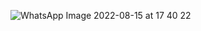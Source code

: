 ![WhatsApp Image 2022-08-15 at 17 40 22](https://user-images.githubusercontent.com/104745187/184714548-a7105a17-a080-42a0-92f8-3772104ab22c.jpeg)
